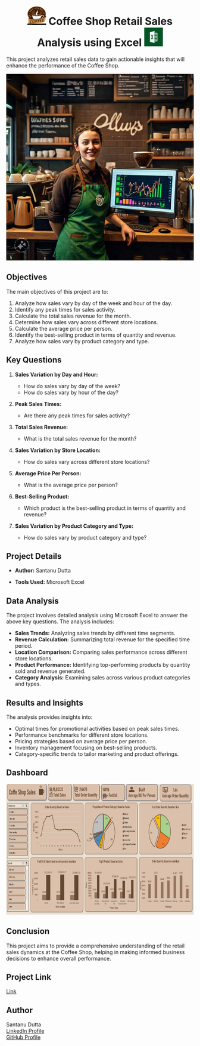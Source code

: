 <h1 align="center">  <img src="Logo/Coffe logo.jpg" width="50" height="50"/> </a>   Coffee Shop Retail Sales Analysis using Excel <a  target="_blank"> <img src="Logo/excel-avancado-1.jpg"  width="50" height="50"/> </a> </h1>


This project analyzes retail sales data to gain actionable insights that will enhance the performance of the Coffee Shop.
<p align="center">
  <img width="750" height="500" src="WhatsApp Image 2024-06-30 at 14.45.45_ef611eb4.jpg">
</p>

## Objectives

The main objectives of this project are to:

1. Analyze how sales vary by day of the week and hour of the day.
2. Identify any peak times for sales activity.
3. Calculate the total sales revenue for the month.
4. Determine how sales vary across different store locations.
5. Calculate the average price per person.
6. Identify the best-selling product in terms of quantity and revenue.
7. Analyze how sales vary by product category and type.

## Key Questions

1. **Sales Variation by Day and Hour:**
   - How do sales vary by day of the week?
   - How do sales vary by hour of the day?

2. **Peak Sales Times:**
   - Are there any peak times for sales activity?

3. **Total Sales Revenue:**
   - What is the total sales revenue for the month?

4. **Sales Variation by Store Location:**
   - How do sales vary across different store locations?

5. **Average Price Per Person:**
   - What is the average price per person?

6. **Best-Selling Product:**
   - Which product is the best-selling product in terms of quantity and revenue?

7. **Sales Variation by Product Category and Type:**
   - How do sales vary by product category and type?

## Project Details

- **Author:** Santanu Dutta

- **Tools Used:** Microsoft Excel

## Data Analysis

The project involves detailed analysis using Microsoft Excel to answer the above key questions. The analysis includes:

- **Sales Trends:** Analyzing sales trends by different time segments.
- **Revenue Calculation:** Summarizing total revenue for the specified time period.
- **Location Comparison:** Comparing sales performance across different store locations.
- **Product Performance:** Identifying top-performing products by quantity sold and revenue generated.
- **Category Analysis:** Examining sales across various product categories and types.

## Results and Insights

The analysis provides insights into:

- Optimal times for promotional activities based on peak sales times.
- Performance benchmarks for different store locations.
- Pricing strategies based on average price per person.
- Inventory management focusing on best-selling products.
- Category-specific trends to tailor marketing and product offerings.

## Dashboard
<p align="center">
  <img width="650" height="350" src="Dashbord of Coffe sales analysis.png">
</p>


## Conclusion

This project aims to provide a comprehensive understanding of the retail sales dynamics at the Coffee Shop, helping in making informed business decisions to enhance overall performance.

## Project Link
[Link]([https://github.com/SantanuDutta1/Pizza_Sales_Analysis_Using_SQL/blob/main/Pizza%20Sales%20SQL%20project/PIZZA%20SALES%20ANALYSIS%20QUERY.sql](https://github.com/SantanuDutta1/Coffee-Shop-Sales-Analysis-Using-Excel-/blob/main/Coffe%20shope%20Analysis%20using%20Excel.xlsx)) 

## Author
Santanu Dutta  
[LinkedIn Profile](www.linkedin.com/in/santanu-dutta-b7048a255)  
[GitHub Profile](https://github.com/SantanuDutta1)  
